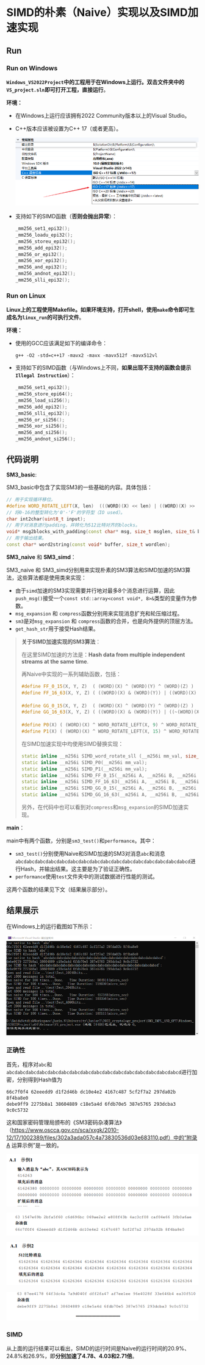 # SIMD的朴素（Naive）实现以及SIMD加速实现

## Run

### Run on Windows

**`Windows_VS2022Project`中的工程用于在Windows上运行。双击文件夹中的`VS_project.sln`即可打开工程，直接运行**。

**环境：**

- 在Windows上运行应该拥有2022 Community版本以上的Visual Studio。

- C++版本应该被设置为C++ 17（或者更高）。

  ![image-20220726214831340](images/image-20220726214831340.png)

- 支持如下的SIMD函数（**否则会抛出异常**）：

  ```C++
  _mm256_set1_epi32();
  _mm256_loadu_epi32();
  _mm256_storeu_epi32();
  _mm256_add_epi32();
  _mm256_or_epi32();
  _mm256_xor_epi32();
  _mm256_and_epi32();
  _mm256_andnot_epi32();
  _mm256_slli_epi32();
  ```

### Run on Linux

**Linux上的工程使用Makefile。如果环境支持，打开shell，使用`make`命令即可生成名为`linux_run`的可执行文件**。

**环境：**

- 使用的GCC应该满足如下的编译命令：

  ```
  g++ -O2 -std=c++17 -mavx2 -mavx -mavx512f -mavx512vl
  ```

- 支持如下的SIMD函数（与Windows上不同，**如果出现不支持的函数会提示`Illegal Instruction`**）：

  ```c++
  _mm256_set1_epi32();
  _mm256_store_epi64();
  _mm256_load_si256();
  _mm256_add_epi32();
  _mm256_slli_epi32();
  _mm256_or_si256();
  _mm256_xor_si256();
  _mm256_and_si256();
  _mm256_andnot_si256();
  ```



## 代码说明

**SM3_basic**:

SM3_basic中包含了实现SM3的一些基础的内容。具体包括：

```C++
// 用于实现循环移位。
#define WORD_ROTATE_LEFT(X, len)  (((WORD)(X) << len) | ((WORD)(X) >> (32 - len)))
// 将0-16的整型转化为'0'-'F'的字符型（IO used）。
char int2char(uint8_t input);
// 用于对消息进行padding，并转化为512比特对齐的blocks。
void* msg2blocks_with_padding(const char* msg, size_t msglen, size_t& blocklen);
// 用于输出结果。
const char* word2string(const void* buffer, size_t wordlen);
```

**SM3_naive** 和 **SM3_simd**：

SM3_naive 和 SM3_simd分别用来实现朴素的SM3算法和SIMD加速的SM3算法，这些算法都是使用类来实现：

- 由于`simd`加速的SM3实现需要并行地对最多8个消息进行运算，因此`push_msg()`接受一个`const std::array<const void*, 8>&`类型的变量作为参数。
- `msg_expansion` 和 `compress`函数分别用来实现消息扩充和轮压缩过程。
- `sm3`是对`msg_expansion` 和 `compress`函数的合并，也是向外提供的顶层方法。
- `get_hash_str`用于接受Hash结果。

> **关于SIMD加速实现的SM3算法**：
>
> 在这里SIMD加速的方法是：**Hash data from multiple independent streams at the same time**.
>
> 再Naive中实现的一系列辅助函数，包括：
>
> ```C++
> #define FF_0_15(X, Y, Z)	( (WORD)(X) ^ (WORD)(Y) ^ (WORD)(Z) )
> #define FF_16_63(X, Y, Z)	( ((WORD)(X) & (WORD)(Y)) | ((WORD)(X) & (WORD)(Z)) | ((WORD)(Y) & (WORD)(Z)) )
> 
> #define GG_0_15(X, Y, Z)	( (WORD)(X) ^ (WORD)(Y) ^ (WORD)(Z) )
> #define GG_16_63(X, Y, Z)	( ((WORD)(X) & (WORD)(Y)) | ((~(WORD)(X)) & (WORD)(Z)) )
> 
> #define P0(X)	( (WORD)(X) ^ WORD_ROTATE_LEFT(X, 9) ^ WORD_ROTATE_LEFT(X, 17) )
> #define P1(X)	( (WORD)(X) ^ WORD_ROTATE_LEFT(X, 15) ^ WORD_ROTATE_LEFT(X, 23) )
> ```
>
> 在SIMD加速实现中均使用SIMD替换实现：
>
> ```c++
> static inline __m256i SIMD_word_rotate_sll (__m256i mm_val, size_t imm);
> static inline __m256i SIMD_P0(__m256i mm_val);
> static inline __m256i SIMD_P1(__m256i mm_val);
> static inline __m256i SIMD_FF_0_15(__m256i A, __m256i B, __m256i C);
> static inline __m256i SIMD_FF_16_63(__m256i A, __m256i B, __m256i C);
> static inline __m256i SIMD_GG_0_15(__m256i A, __m256i B, __m256i C);
> static inline __m256i SIMD_GG_16_63(__m256i A, __m256i B, __m256i C);
> ```
>
> 另外，在代码中也可以看到对`compress`和`msg_expansion`的SIMD加速实现。

**main**：

main中有两个函数，分别是`sm3_test()`和`performance`。其中：

- `sm3_test()`分别使用Naive和SIMD加速的SM3对消息`abc`和消息`abcdabcdabcdabcdabcdabcdabcdabcdabcdabcdabcdabcdabcdabcdabcdabcd`进行Hash，并输出结果。这主要是为了验证正确性。
- `performance`使用`test`文件夹中的测试数据进行性能的测试。

这两个函数的结果见下文（结果展示部分）。



## 结果展示

在Windows上的运行截图如下所示：

![image-20220726215632004](images/image-20220726215632004.png)

### 正确性

首先，程序对`abc`和`abcdabcdabcdabcdabcdabcdabcdabcdabcdabcdabcdabcdabcdabcdabcdabcd`进行加密，分别得到Hash值为

```
66c7f0f4 62eeedd9 d1f2d46b dc10e4e2 4167c487 5cf2f7a2 297da02b 8f4ba8e0
debe9ff9 2275b8a1 38604889 c18e5a4d 6fdb70e5 387e5765 293dcba3 9c0c5732
```

这和国家密码管理局颁布的《SM3密码杂凑算法》（https://www.oscca.gov.cn/sca/xxgk/2010-12/17/1002389/files/302a3ada057c4a73830536d03e683110.pdf）中的“附录A 运算示例”是一致的。

![image-20220726215904268](images/image-20220726215904268.png)

![image-20220726215918140](images/image-20220726215918140.png)

![image-20220726215931961](images/image-20220726215931961.png)

![image-20220726215943421](images/image-20220726215943421.png)

### SIMD

从上面的运行结果可以看出，SIMD的运行时间是Naive的运行时间的20.9%、24.8%和26.9%，即**分别加速了4.78、4.03和2.71倍**。